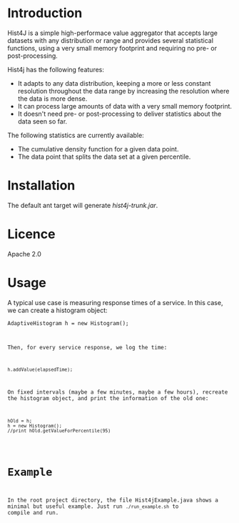 Introduction
============
Hist4J is a simple high-performace value aggregator that accepts large datasets with any distribution or range and provides several statistical functions, using a very small memory footprint and requiring no pre- or post-processing.

Hist4j has the following features:

 - It adapts to any data distribution, keeping a more or less constant resolution throughout the data range by increasing the resolution where the data is more dense.
 - It can process large amounts of data with a very small memory footprint.
 - It doesn't need pre- or post-processing to deliver statistics about the data seen so far.

The following statistics are currently available:

 - The cumulative density function for a given data point.
 - The data point that splits the data set at a given percentile.


Installation
============

The default ant target will generate *hist4j-trunk.jar*.

Licence
=======

Apache 2.0


Usage
=====

A typical use case is measuring response times of a service. In this case, we can create a histogram object:

<code>AdaptiveHistogram h = new Histogram();

Then, for every service response, we log the time:

<code>h.addValue(elapsedTime);</code>

On fixed intervals (maybe a few minutes, maybe a few hours), recreate the histogram object, and print the information of the old one:

<pre><code>hOld = h;
h = new Histogram();
//print hOld.getValueForPercentile(95)</code></pre>


Example
=======

In the root project directory, the file Hist4jExample.java shows a minimal but useful example. Just run <code>./run_example.sh</code> to compile and run.
